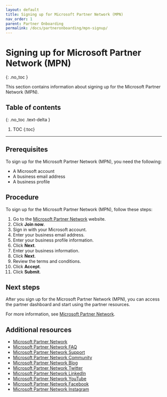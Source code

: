 ```yaml
---
layout: default
title: Signing up for Microsoft Partner Network (MPN)
nav_order: 1
parent: Partner Onboarding
permalink: /docs/partneronboarding/mpn-signup/
---
```


# Signing up for Microsoft Partner Network (MPN)
{: .no_toc }

This section contains information about signing up for the Microsoft Partner Network (MPN).

## Table of contents
{: .no_toc .text-delta }

1. TOC
{:toc}

---

## Prerequisites

To sign up for the Microsoft Partner Network (MPN), you need the following:

- A Microsoft account
- A business email address
- A business profile

## Procedure

To sign up for the Microsoft Partner Network (MPN), follow these steps:

1. Go to the [Microsoft Partner Network](https://partner.microsoft.com/) website.
2. Click **Join now**.
3. Sign in with your Microsoft account.
4. Enter your business email address.
5. Enter your business profile information.
6. Click **Next**.
7. Enter your business information.
8. Click **Next**.
9. Review the terms and conditions.
10. Click **Accept**.
11. Click **Submit**.

## Next steps

After you sign up for the Microsoft Partner Network (MPN), you can access the partner dashboard and start using the partner resources.

For more information, see [Microsoft Partner Network](https://partner.microsoft.com/).

## Additional resources

- [Microsoft Partner Network](https://partner.microsoft.com/)
- [Microsoft Partner Network FAQ](https://partner.microsoft.com/en-us/support)
- [Microsoft Partner Network Support](https://partner.microsoft.com/en-us/support)
- [Microsoft Partner Network Community](https://partner.microsoft.com/en-us/communities)
- [Microsoft Partner Network Blog](https://blogs.partner.microsoft.com/mpn/)
- [Microsoft Partner Network Twitter](https://twitter.com/msuspartner)
- [Microsoft Partner Network LinkedIn](https://www.linkedin.com/company/microsoft-partner-network/)
- [Microsoft Partner Network YouTube](https://www.youtube.com/user/msuspartner)
- [Microsoft Partner Network Facebook](https://www.facebook.com/msuspartner/)
- [Microsoft Partner Network Instagram](https://www.instagram.com/msuspartner/)
